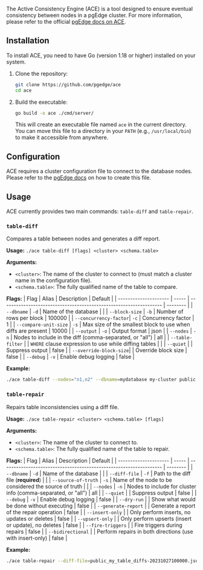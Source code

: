 
The Active Consistency Engine (ACE) is a tool designed to ensure eventual consistency between nodes in a pgEdge cluster. For more information, please refer to the official [pgEdge docs on ACE](https://docs.pgedge.com/platform/ace).


## Installation

To install ACE, you need to have Go (version 1.18 or higher) installed on your system.

1.  Clone the repository:
    ```sh
    git clone https://github.com/pgedge/ace
    cd ace
    ```

2.  Build the executable:
    ```sh
    go build -o ace ./cmd/server/
    ```
    This will create an executable file named `ace` in the current directory. You can move this file to a directory in your `PATH` (e.g., `/usr/local/bin`) to make it accessible from anywhere.

## Configuration

ACE requires a cluster configuration file to connect to the database nodes. Please refer to the [pgEdge docs](https://docs.pgedge.com/platform/installing_pgedge/json) on how to create this file.

## Usage

ACE currently provides two main commands: `table-diff` and `table-repair`.

### `table-diff`

Compares a table between nodes and generates a diff report.

**Usage:**
`./ace table-diff [flags] <cluster> <schema.table>`

**Arguments:**
-   `<cluster>`: The name of the cluster to connect to (must match a cluster name in the configuration file).
-   `<schema.table>`: The fully qualified name of the table to compare.

**Flags:**
| Flag                  | Alias | Description                                                        | Default  |
| --------------------- | ----- | ------------------------------------------------------------------ | -------- |
| `--dbname`            | `-d`  | Name of the database                                               |          |
| `--block-size`        | `-b`  | Number of rows per block                                           | 100000   |
| `--concurrency-factor`| `-c`  | Concurrency factor                                                 | 1        |
| `--compare-unit-size` | `-s`  | Max size of the smallest block to use when diffs are present       | 10000    |
| `--output`            | `-o`  | Output format                                                      | json     |
| `--nodes`             | `-n`  | Nodes to include in the diff (comma-separated, or "all")           | all      |
| `--table-filter`      |       | `WHERE` clause expression to use while diffing tables              |          |
| `--quiet`             |       | Suppress output                                                    | false    |
| `--override-block-size`|      | Override block size                                                | false    |
| `--debug`             | `-v`  | Enable debug logging                                               | false    |

**Example:**
```sh
./ace table-diff --nodes="n1,n2" --dbname=mydatabase my-cluster public.my_table 
```

### `table-repair`

Repairs table inconsistencies using a diff file.

**Usage:**
`./ace table-repair <cluster> <schema.table> [flags]`

**Arguments:**
-   `<cluster>`: The name of the cluster to connect to.
-   `<schema.table>`: The fully qualified name of the table to repair.

**Flags:**
| Flag                  | Alias | Description                                                        | Default  |
| --------------------- | ----- | ------------------------------------------------------------------ | -------- |
| `--dbname`            | `-d`  | Name of the database                                               |          |
| `--diff-file`         | `-f`  | Path to the diff file (**required**)                               |          |
| `--source-of-truth`   | `-s`  | Name of the node to be considered the source of truth              |          |
| `--nodes`             | `-n`  | Nodes to include for cluster info (comma-separated, or "all")      | all      |
| `--quiet`             |       | Suppress output                                                    | false    |
| `--debug`             | `-v`  | Enable debug logging                                               | false    |
| `--dry-run`           |       | Show what would be done without executing                          | false    |
| `--generate-report`   |       | Generate a report of the repair operation                          | false    |
| `--insert-only`       |       | Only perform inserts, no updates or deletes                        | false    |
| `--upsert-only`       |       | Only perform upserts (insert or update), no deletes                | false    |
| `--fire-triggers`     |       | Fire triggers during repairs                                       | false    |
| `--bidirectional`     |       | Perform repairs in both directions (use with insert-only)          | false    |

**Example:**
```sh
./ace table-repair --diff-file=public_my_table_diffs-20231027100000.json --source-of-truth=n1 --dbname=mydatabase my-cluster public.my_table 
``` 
 